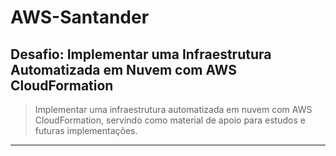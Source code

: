# AWS-Santander

## Desafio: Implementar uma Infraestrutura Automatizada em Nuvem com AWS CloudFormation

> Implementar uma infraestrutura automatizada em nuvem com AWS CloudFormation, servindo como material de apoio para estudos e futuras implementações.

---

